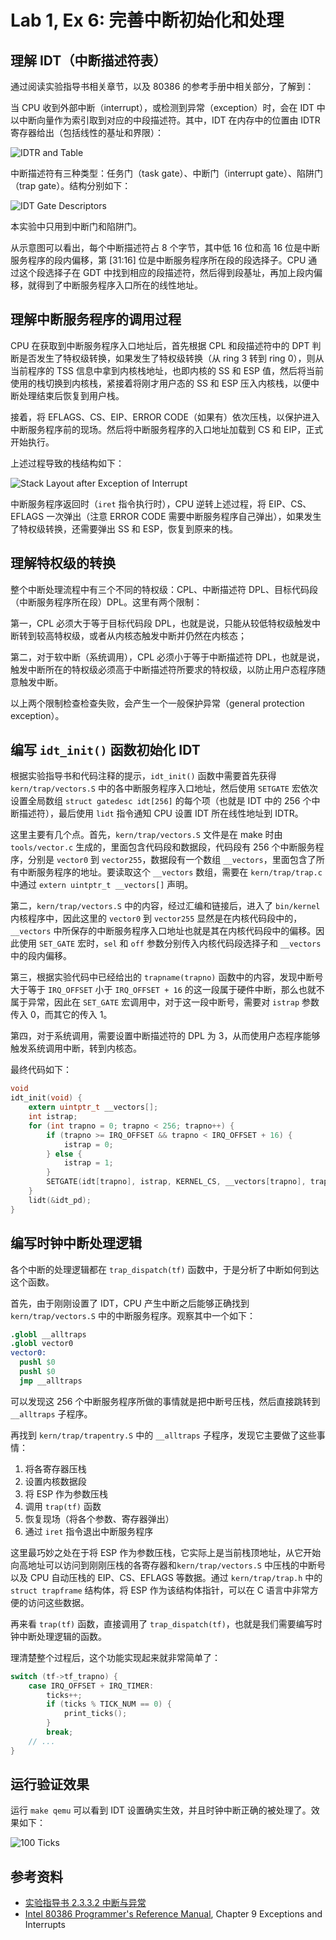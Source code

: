 # Lab 1, Ex 6: 完善中断初始化和处理

## 理解 IDT（中断描述符表）

通过阅读实验指导书相关章节，以及 80386 的参考手册中相关部分，了解到：

当 CPU 收到外部中断（interrupt），或检测到异常（exception）时，会在 IDT 中以中断向量作为索引取到对应的中段描述符。其中，IDT 在内存中的位置由 IDTR 寄存器给出（包括线性的基址和界限）：

![IDTR and Table](images/lab1/idtr-and-idt.png)

中断描述符有三种类型：任务门（task gate）、中断门（interrupt gate）、陷阱门（trap gate）。结构分别如下：

![IDT Gate Descriptors](images/lab1/idt-gate-descriptors.png)

本实验中只用到中断门和陷阱门。

从示意图可以看出，每个中断描述符占 8 个字节，其中低 16 位和高 16 位是中断服务程序的段内偏移，第 [31:16] 位是中断服务程序所在段的段选择子。CPU 通过这个段选择子在 GDT 中找到相应的段描述符，然后得到段基址，再加上段内偏移，就得到了中断服务程序入口所在的线性地址。

## 理解中断服务程序的调用过程

CPU 在获取到中断服务程序入口地址后，首先根据 CPL 和段描述符中的 DPT 判断是否发生了特权级转换，如果发生了特权级转换（从 ring 3 转到 ring 0），则从当前程序的 TSS 信息中拿到内核栈地址，也即内核的 SS 和 ESP 值，然后将当前使用的栈切换到内核栈，紧接着将刚才用户态的 SS 和 ESP 压入内核栈，以便中断处理结束后恢复到用户栈。

接着，将 EFLAGS、CS、EIP、ERROR CODE（如果有）依次压栈，以保护进入中断服务程序前的现场。然后将中断服务程序的入口地址加载到 CS 和 EIP，正式开始执行。

上述过程导致的栈结构如下：

![Stack Layout after Exception of Interrupt](images/lab1/stack-layout-after-exception-of-interrupt.png)

中断服务程序返回时（`iret` 指令执行时），CPU 逆转上述过程，将 EIP、CS、EFLAGS 一次弹出（注意 ERROR CODE 需要中断服务程序自己弹出），如果发生了特权级转换，还需要弹出 SS 和 ESP，恢复到原来的栈。

## 理解特权级的转换

整个中断处理流程中有三个不同的特权级：CPL、中断描述符 DPL、目标代码段（中断服务程序所在段）DPL。这里有两个限制：

第一，CPL 必须大于等于目标代码段 DPL，也就是说，只能从较低特权级触发中断转到较高特权级，或者从内核态触发中断并仍然在内核态；

第二，对于软中断（系统调用），CPL 必须小于等于中断描述符 DPL，也就是说，触发中断所在的特权级必须高于中断描述符所要求的特权级，以防止用户态程序随意触发中断。

以上两个限制检查检查失败，会产生一个一般保护异常（general protection exception）。

## 编写 `idt_init()` 函数初始化 IDT

根据实验指导书和代码注释的提示，`idt_init()` 函数中需要首先获得 `kern/trap/vectors.S` 中的各中断服务程序入口地址，然后使用 `SETGATE` 宏依次设置全局数组 `struct gatedesc idt[256]` 的每个项（也就是 IDT 中的 256 个中断描述符），最后使用 `lidt` 指令通知 CPU 设置 IDT 所在线性地址到 IDTR。

这里主要有几个点。首先，`kern/trap/vectors.S` 文件是在 make 时由 `tools/vector.c` 生成的，里面包含代码段和数据段，代码段有 256 个中断服务程序，分别是 `vector0` 到 `vector255`，数据段有一个数组 `__vectors`，里面包含了所有中断服务程序的地址。要读取这个 `__vectors` 数组，需要在 `kern/trap/trap.c` 中通过 `extern uintptr_t __vectors[]` 声明。

第二，`kern/trap/vectors.S` 中的内容，经过汇编和链接后，进入了 `bin/kernel` 内核程序中，因此这里的 `vector0` 到 `vector255` 显然是在内核代码段中的，`__vectors` 中所保存的中断服务程序入口地址也就是其在内核代码段中的偏移。因此使用 `SET_GATE` 宏时，`sel` 和 `off` 参数分别传入内核代码段选择子和 `__vectors` 中的段内偏移。

第三，根据实验代码中已经给出的 `trapname(trapno)` 函数中的内容，发现中断号大于等于 `IRQ_OFFSET` 小于 `IRQ_OFFSET + 16` 的这一段属于硬件中断，那么也就不属于异常，因此在 `SET_GATE` 宏调用中，对于这一段中断号，需要对 `istrap` 参数传入 0，而其它的传入 1。

第四，对于系统调用，需要设置中断描述符的 DPL 为 3，从而使用户态程序能够触发系统调用中断，转到内核态。

最终代码如下：

```c
void
idt_init(void) {
    extern uintptr_t __vectors[];
    int istrap;
    for (int trapno = 0; trapno < 256; trapno++) {
        if (trapno >= IRQ_OFFSET && trapno < IRQ_OFFSET + 16) {
            istrap = 0;
        } else {
            istrap = 1;
        }
        SETGATE(idt[trapno], istrap, KERNEL_CS, __vectors[trapno], trapno == T_SYSCALL ? 3 : 0);
    }
    lidt(&idt_pd);
}
```

## 编写时钟中断处理逻辑

各个中断的处理逻辑都在 `trap_dispatch(tf)` 函数中，于是分析了中断如何到达这个函数。

首先，由于刚刚设置了 IDT，CPU 产生中断之后能够正确找到 `kern/trap/vectors.S` 中的中断服务程序。观察其中一个如下：

```s
.globl __alltraps
.globl vector0
vector0:
  pushl $0
  pushl $0
  jmp __alltraps
```

可以发现这 256 个中断服务程序所做的事情就是把中断号压栈，然后直接跳转到 `__alltraps` 子程序。

再找到 `kern/trap/trapentry.S` 中的 `__alltraps` 子程序，发现它主要做了这些事情：

1. 将各寄存器压栈
2. 设置内核数据段
3. 将 ESP 作为参数压栈
4. 调用 `trap(tf)` 函数
5. 恢复现场（将各个参数、寄存器弹出）
6. 通过 `iret` 指令退出中断服务程序

这里最巧妙之处在于将 ESP 作为参数压栈，它实际上是当前栈顶地址，从它开始向高地址可以访问到刚刚压栈的各寄存器和`kern/trap/vectors.S` 中压栈的中断号以及 CPU 自动压栈的 EIP、CS、EFLAGS 等数据。通过 `kern/trap/trap.h` 中的 `struct trapframe` 结构体，将 ESP 作为该结构体指针，可以在 C 语言中非常方便的访问这些数据。

再来看 `trap(tf)` 函数，直接调用了 `trap_dispatch(tf)`，也就是我们需要编写时钟中断处理逻辑的函数。

理清楚整个过程后，这个功能实现起来就非常简单了：

```c
switch (tf->tf_trapno) {
    case IRQ_OFFSET + IRQ_TIMER:
        ticks++;
        if (ticks % TICK_NUM == 0) {
            print_ticks();
        }
        break;
    // ...
}
```

## 运行验证效果

运行 `make qemu` 可以看到 IDT 设置确实生效，并且时钟中断正确的被处理了。效果如下：

![100 Ticks](images/lab1/100-ticks.png)

## 参考资料

- [实验指导书 2.3.3.2 中断与异常](https://objectkuan.gitbooks.io/ucore-docs/content/lab1/lab1_3_3_2_interrupt_exception.html)
- [Intel 80386 Programmer's Reference Manual](https://css.csail.mit.edu/6.858/2014/readings/i386.pdf), Chapter 9 Exceptions and Interrupts
